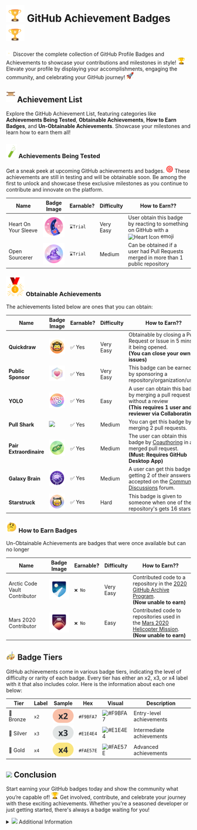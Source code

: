 # <img src="/Assests/Extra/Reactions/Tropy.gif?raw=true" width="50px"> GitHub Achievement Badges <img src="/Assests/Extra/Reactions/Tropy.gif?raw=true" width="50px">
<img src="Assests/Extra/Reactions/glowing-star_1f31f.gif" width="15px"> Discover the complete collection of GitHub Profile Badges and Achievements to showcase your contributions and milestones in style! <img src="Assests/Extra/Reactions/trophyemoji.gif" width="20px"> Elevate your profile by displaying your accomplishments, engaging the community, and celebrating your GitHub journey! <img src="Assests/Extra/Reactions/rocketemoji.gif" width="20px">
## <img src="Assests/Extra/Reactions/PageRollUp.gif" width="25px"> Achievement List
Explore the GitHub Achievement List, featuring categories like **Achievements Being Tested**, **Obtainable Achievements**, **How to Earn Badges**, and **Un-Obtainable Achievements**. Showcase your milestones and learn how to earn them all!
### <img src="Assests/Extra/Reactions/TestTube.gif" width="30px"> Achievements Being Tested

Get a sneak peek at upcoming GitHub achievements and badges. <img src="Assests/Extra/Reactions/direct-hitArcher.gif" width="20px"> These achievements are still in testing and will be obtainable soon. Be among the first to unlock and showcase these exclusive milestones as you continue to contribute and innovate on the platform.

| Name                  | Badge Image                                                                                                 | Earnable? | Difficulty | How to Earn?? |
| --------------------- | ----------------------------------------------------------------------------------------------------------- | --------- | ---------- | ------- |
| Heart On Your Sleeve  | <img src="https://github.com/UjjwalSaini07/GitHub-Achievement-Badges/blob/main/Assests/Badges/Heart-on-your-sleeve/HeartOnYourSleeve.png?raw=true" width="120px"> | `⌛Trial`  | Very Easy  | User obtain this badge by reacting to something on GitHub with a <img src="https://i.pinimg.com/originals/ca/97/bd/ca97bde328433c2497b154afdee5f8d7.gif" alt="Heart Icon" style="width: 16px; height: 16px; vertical-align: middle;" /> emoji |
| Open Sourcerer        | <img src="https://github.com/UjjwalSaini07/GitHub-Achievement-Badges/blob/main/Assests/Badges/Open-Sourcerer/OpenSourcerer.png?raw=true" width="120px"> | `⌛Trial`  | Medium     | Can be obtained if a user had Pull Requests merged in more than 1 public repository |

### <img src="Assests/Extra/Reactions/Medal1.gif" width="50px"> Obtainable Achievements

The achievements listed below are ones that you can obtain:

| Name               | Badge Image                                                                                                         | Earnable? | Difficulty | How to Earn?? |
| ------------------ | ------------------------------------------------------------------------------------------------------------------- | --------- | ---------- | -------- |
| **Quickdraw**      | <img src="https://github.com/UjjwalSaini07/GitHub-Achievement-Badges/blob/main/Assests/Badges/Quick-Draw/QuickDraw_SkinTone1.png?raw=true" width="125px"> | ✅ Yes | Very Easy | Obtainable by closing a Pull Request or Issue in 5 mins of it being opened.<br>**(You can close your own issues)** |
| **Public Sponsor** | <img src="https://github.com/UjjwalSaini07/GitHub-Achievement-Badges/blob/main/Assests/Badges/GitHub-Sponsor/GitHubSponsorBadge.png?raw=true" width="125px"> | ✅ Yes | Very Easy | This badge can be earned by sponsoring a repository/organization/user. |
| **YOLO**           | <img src="https://github.com/UjjwalSaini07/GitHub-Achievement-Badges/blob/main/Assests/Badges/YOLO/YOLO_Badge.png?raw=true" width="125px"> | ✅ Yes | Easy | A user can obtain this badge by merging a pull request without a review<br>**(This requires 1 user and 1 reviewer via Collaborating)** |
| **Pull Shark**     | <img src="https://github.com/UjjwalSaini07/GitHuYou can get this badge by merging 2 pull requests.b-Achievement-Badges/blob/main/Assests/Badges/Pull-Shark/PullShark.png?raw=true" width="125px"> | ✅ Yes | Medium | You can get this badge by merging 2 pull requests. |
| **Pair Extraordinaire** | <img src="https://github.com/UjjwalSaini07/GitHub-Achievement-Badges/blob/main/Assests/Badges/Pair-Extraordinaire/PairExtraordinaire.png?raw=true" width="125px"> | ✅ Yes | Medium | The user can obtain this badge by [Coauthoring](https://docs.github.com/pull-requests/committing-changes-to-your-project/creating-and-editing-commits/creating-a-commit-with-multiple-authors) in a merged pull request.<br> **(Must: Requires GitHub Desktop App)** |
| **Galaxy Brain**   | <img src="https://github.com/UjjwalSaini07/GitHub-Achievement-Badges/blob/main/Assests/Badges/Galaxy-Brain/GalaxyBrain.png?raw=true" width="125px"> | ✅ Yes | Medium | A user can get this badge by getting 2 of their answers accepted on the [Community Discussions](https://github.com/orgs/community/discussions/) forum. |
| **Starstruck**     | <img src="https://github.com/UjjwalSaini07/GitHub-Achievement-Badges/blob/main/Assests/Badges/Star-Struck/StarStruck_SkinTone1.png?raw=true" width="125px"> | ✅ Yes | Hard | This badge is given to someone when one of their repository's gets 16 stars. |

### <img src="Assests/Extra/Reactions/ThinkingCorrect.gif" width="30px"> How to Earn Badges

Un-Obtainable Achievements are badges that were once available but can no longer

| Name                       | Badge Image                                                                                                               | Earnable? | Difficulty | How to Earn?? |
| -------------------------- | ------------------------------------------------------------------------------------------------------------------------- | --------- | ---------- | ---------- |
| Arctic Code Vault Contributor | <img src="/Assests/Badges/2020-Arctic-Code-Vault-Contributor/2020ArcticCodeVaultBadge.png" width="110px"> | `❌ No`   | Very Easy        | Contributed code to a repository in the [2020 GitHub Archive Program](https://archiveprogram.github.com/).<br/>**(Now unable to earn)** |
| Mars 2020 Contributor       | <img src="/Assests/Badges/Mars-2020-Contributor/Mars2020ContributorBadge.png" width="110px"> | `❌ No`   | Easy          | Contributed code to repositories used in the [Mars 2020 Helicopter Mission](https://github.com/readme/featured/nasa-ingenuity-helicopter).<br/>**(Now unable to earn)**  |

## <img src="Assests/Extra/Reactions/ColorTray.gif" width="26px"> Badge Tiers

GitHub achievements come in various badge tiers, indicating the level of difficulty or rarity of each badge.
Every tier has either an x2, x3, or x4 label with it that also includes color. Here is the information about each one below:

| Tier | Label | Sample | Hex | Visual | Description            |
| --- | --- | --- | --- | --- | ---------------------- |
🥉 Bronze | `x2` | ![x2](https://raw.githubusercontent.com/Schweinepriester/github-profile-achievements/2cc68fe868f104a77b53a353a2931d6e648e06b2/images/custom/tier-label/tier-label-bronze.svg) | `#F9BFA7` | ![#F9BFA7](https://img.shields.io/badge/-%F0%9F%8E%A8%EF%B8%8E%20%23F9BFA7-yellow?style=flat-square&color=F9BFA7) | Entry-level achievements |
🥈 Silver | `x3` | ![x3](https://raw.githubusercontent.com/Schweinepriester/github-profile-achievements/2cc68fe868f104a77b53a353a2931d6e648e06b2/images/custom/tier-label/tier-label-silver.svg) | `#E1E4E4` | ![#E1E4E4](https://img.shields.io/badge/-%F0%9F%8E%A8%EF%B8%8E%20%23E1E4E4-yellow?style=flat-square&color=E1E4E4) | Intermediate achievements |
🥇 Gold | `x4` | ![x4](https://raw.githubusercontent.com/Schweinepriester/github-profile-achievements/2cc68fe868f104a77b53a353a2931d6e648e06b2/images/custom/tier-label/tier-label-gold.svg) | `#FAE57E` | ![#FAE57E](https://img.shields.io/badge/-%F0%9F%8E%A8%EF%B8%8E%20%23FAE57E-yellow?style=flat-square&color=FAE57E) | Advanced achievements   |


## <img src="Assests/Extra/Reactions/Winner.gif" width="30px"> Conclusion

Start earning your GitHub badges today and show the community what you’re capable of! <img src="Assests/Extra/Reactions/trophyemoji.gif" width="20px"> Get involved, contribute, and celebrate your journey with these exciting achievements. Whether you're a seasoned developer or just getting started, there's always a badge waiting for you!
<br>
<details>
  <summary><img src="Assests/Extra/Reactions/information-icon.gif" width="15px"> Additional Information</summary>
  
  * These badges and achievements are part of an evolving system, with new badges being tested and introduced regularly. Keep contributing to stay ahead of the curve!
  * You can view your own badges by visiting your GitHub profile and looking under the "Achievements" section.
</details>
